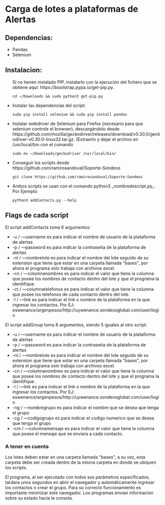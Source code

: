 # Carga de lotes a plataformas de Alertas

## Dependencias:
<ul>
  <li>Pandas</li>
  <li>Selenium</li>
</ul>

## Instalacion:
<ul>
  Si no tienen instalado PIP, instalarlo con la ejecución del fichero que se obtiene aquí: https://bootstrap.pypa.io/get-pip.py. <pre><code class="shell">cd ~/Downloads && sudo python3 get-pip.py</code></pre>


  <li>Instalar las dependencias del script: <pre><code class="shell">sudo pip install selenium && sudo pip install pandas</code></pre></li>
  <li>Instalar webdriver de Selenium para Firefox (necesario para que selenium controle el browser), descargándolo desde https://github.com/mozilla/geckodriver/releases/download/v0.30.0/geckodriver-v0.30.0-linux32.tar.gz. (Extraerlo y dejar el archivo en /usr/local/bin con el comando <pre><code class="shell">sudo mv ~/Downloads/geckodriver /usr/local/bin/</code></pre></li>
  <li>Conseguir los scripts desde https://github.com/ramirosandoval/Soporte-Sondeos <pre><code class="shell">git clone https://github.com/ramirosandoval/Soporte-Sondeos</code></pre></li>
  <li>Ambos scripts se usan con el comando python3 _nombredescript.py_. Por Ejemplo: <pre><code class="shell">python3 addContacts.py --help</code></pre></li>
</ul>


## Flags de cada script

<p>El script addContacts toma 6 argumentos:</p>
<ul>
  <li>-u / —username es para indicar el nombre de usuario de la plataforma de alertas</li>
  <li>-p / —password es para indicar la contraseña de la plataforma de alertas</li>
  <li>-nl / —nombrelote es para indicar el nombre del lote seguido de su extension que tiene que estar en una carpeta llamada "bases", por ahora el programa solo trabaja con archivos excel.</li>
  <li>-cn / —columnanombres es para indicar el valor que tiene la columna que posee los nombres de contacto dentro del lote y que el programa la identifique.</li>
  <li>-ct / —columnatelefonos es para indicar el valor que tiene la columna que posee los telefonos de cada contacto dentro del lote.</li>
<li>-l / —link es para indicar el link o nombre de la plataforma en la que ingresar los contactos. Por EJ: eswenance/argenpesos/http://uywenance.sondeosglobal.com/user/login</li>
</ul>

<p>El script addGroup toma 8 argumentos, siendo 5 iguales al otro script:</p>
<ul>
  <li>-u / —username es para indicar el nombre de usuario de la plataforma de alertas</li>
  <li>-p / —password es para indicar la contraseña de la plataforma de alertas</li>
  <li>-nl / —nombrelote es para indicar el nombre del lote seguido de su extension que tiene que estar en una carpeta llamada "bases", por ahora el programa solo trabaja con archivos excel.</li>
  <li>-cn / —columnanombres es para indicar el valor que tiene la columna que posee los nombres de contacto dentro del lote y que el programa la identifique.</li>
  <li>-l / —link es para indicar el link o nombre de la plataforma en la que ingresar los contactos. Por EJ: eswenance/argenpesos/http://uywenance.sondeosglobal.com/user/login</li>
  <li>-ng / —nombregrupo es para indicar el nombre que se desea que tenga el grupo</li>
  <li>-cg / —codigogrupo es para indicar el codigo numerico que se desea que tenga el grupo</li>
  <li>-cm / —columnamensaje es para indicar el valor que tiene la columna que posee el mensaje que se enviara a cada contacto.</li>
</ul>

### A tener en cuenta
Los lotes deben estar en una carpeta llamada "bases", a su vez, esta carpeta debe ser creada dentro de la misma carpeta en donde se ubiquen los scripts.

El programa, al ser ejecutado con todos sus parámetros especificados, tardara unos segundos en abrir el navegador y automáticamente ingresar los contactos o crear el grupo. Para su correcto funcionamiento es importante minimizar este navegador.
Los programas envian informacion sobre su estado hacia la consola.
